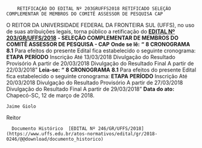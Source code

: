         RETIFICAÇÃO DO EDITAL Nº 203GRUFFS2018 RETIFICADO SELEÇÃO COMPLEMENTAR DE MEMBROS DO COMITÊ ASSESSOR DE PESQUISA CAP  

 O REITOR DA UNIVERSIDADE FEDERAL DA FRONTEIRA SUL (UFFS), no uso de suas atribuições legais, torna público a retificação do  [**EDITAL Nº 203/GR/UFFS/2018**](https://www.uffs.edu.br/atos-normativos/edital/gr/2018-0203)  **- SELEÇÃO COMPLEMENTAR DE MEMBROS DO COMITÊ ASSESSOR DE PESQUISA - CAP**    **Onde se lê:**  **“**  **8 CRONOGRAMA**  **8.1** Para efeitos do presente Edital fica estabelecido o seguinte cronograma:     **ETAPA**    **PERÍODO**     Inscrição  Até 13/03/2018     Divulgação do Resultado Provisório   A partir de 20/03/2018     Divulgação do Resultado Final   A partir de 22/03/2018”       **Leia-se:**  **“**  **8 CRONOGRAMA**  **8.1** Para efeitos do presente Edital fica estabelecido o seguinte cronograma:     **ETAPA**    **PERÍODO**      Inscrição   Até 20/03/2018     Divulgação do Resultado Provisório   A partir de 27/03/2018     Divulgação do Resultado Final   A partir de 29/03/2018”          **Data do ato:** Chapecó-SC, 12 de março de 2018.   
 

    Jaime Giolo   
 Reitor 

      Documento Histórico  [EDITAL Nº 246/GR/UFFS/2018](https://www.uffs.edu.br/atos-normativos/edital/gr/2018-0246/@@download/documento_historico)     
      